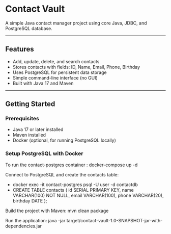 # Contact Vault

A simple Java contact manager project using core Java, JDBC, and PostgreSQL database.

---

## Features

- Add, update, delete, and search contacts  
- Stores contacts with fields: ID, Name, Email, Phone, Birthday  
- Uses PostgreSQL for persistent data storage  
- Simple command-line interface (no GUI)  
- Built with Java 17 and Maven  

---

## Getting Started

### Prerequisites

- Java 17 or later installed  
- Maven installed  
- Docker (optional, for running PostgreSQL locally)  

### Setup PostgreSQL with Docker

To run the contact-postgres container : 
docker-compose up -d

Connect to PostgreSQL and create the contacts table:
- docker exec -it contact-postgres psql -U user -d contactdb
- CREATE TABLE contacts (
  id SERIAL PRIMARY KEY,
  name VARCHAR(100) NOT NULL,
  email VARCHAR(100),
  phone VARCHAR(20),
  birthday DATE
);

Build the project with Maven:
mvn clean package

Run the application:
java -jar target/contact-vault-1.0-SNAPSHOT-jar-with-dependencies.jar



